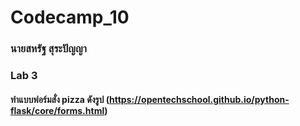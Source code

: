 # Codecamp_10
### นายสหรัฐ  สุระปัญญา
### Lab 3
#### ทำแบบฟอร์มสั่ง pizza ดังรูป  (https://opentechschool.github.io/python-flask/core/forms.html)
